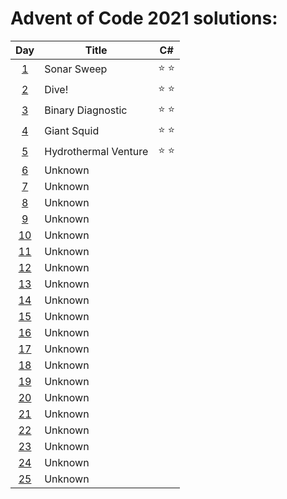 # Advent of Code 2021 solutions:

| Day                                        | Title                | C#            |
|:------------------------------------------:| -------------------- |:-------------:|
|  [1](https://adventofcode.com/2021/day/1)  | Sonar Sweep          | :star: :star: |
|  [2](https://adventofcode.com/2021/day/2)  | Dive!                | :star: :star: |
|  [3](https://adventofcode.com/2021/day/3)  | Binary Diagnostic    | :star: :star: |
|  [4](https://adventofcode.com/2021/day/4)  | Giant Squid          | :star: :star: |
|  [5](https://adventofcode.com/2021/day/5)  | Hydrothermal Venture | :star: :star: |
|  [6](https://adventofcode.com/2021/day/6)  | Unknown              |               |
|  [7](https://adventofcode.com/2021/day/7)  | Unknown              |               |
|  [8](https://adventofcode.com/2021/day/8)  | Unknown              |               |
|  [9](https://adventofcode.com/2021/day/9)  | Unknown              |               |
| [10](https://adventofcode.com/2021/day/10) | Unknown              |               |
| [11](https://adventofcode.com/2021/day/11) | Unknown              |               |
| [12](https://adventofcode.com/2021/day/12) | Unknown              |               |
| [13](https://adventofcode.com/2021/day/13) | Unknown              |               |
| [14](https://adventofcode.com/2021/day/14) | Unknown              |               |
| [15](https://adventofcode.com/2021/day/15) | Unknown              |               |
| [16](https://adventofcode.com/2021/day/16) | Unknown              |               |
| [17](https://adventofcode.com/2021/day/17) | Unknown              |               |
| [18](https://adventofcode.com/2021/day/18) | Unknown              |               |
| [19](https://adventofcode.com/2021/day/19) | Unknown              |               |
| [20](https://adventofcode.com/2021/day/20) | Unknown              |               |
| [21](https://adventofcode.com/2021/day/21) | Unknown              |               |
| [22](https://adventofcode.com/2021/day/22) | Unknown              |               |
| [23](https://adventofcode.com/2021/day/23) | Unknown              |               |
| [24](https://adventofcode.com/2021/day/24) | Unknown              |               |
| [25](https://adventofcode.com/2021/day/25) | Unknown              |               |
